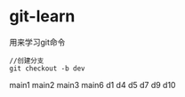 # git-learn
用来学习git命令

```
//创建分支
git checkout -b dev
```

main1
main2
main3
main6
d1
d4
d5
d7
d9
d10